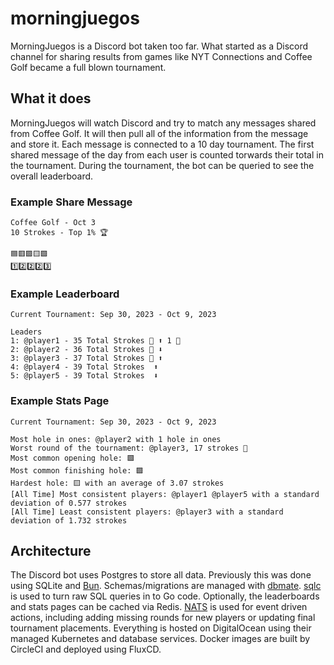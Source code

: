 # morningjuegos

MorningJuegos is a Discord bot taken too far. What started as a Discord channel for sharing results from games like NYT Connections and Coffee Golf became a full blown tournament.

## What it does
MorningJuegos will watch Discord and try to match any messages shared from Coffee Golf. It will then pull all of the information from the message and store it. Each message is connected to a 10 day tournament. The first shared message of the day from each user is counted torwards their total in the tournament. During the tournament, the bot can be queried to see the overall leaderboard.

### Example Share Message
```
Coffee Golf - Oct 3
10 Strokes - Top 1% 🏆

🟦🟥🟪🟨🟩
1️⃣2️⃣2️⃣2️⃣3️⃣
```

### Example Leaderboard
```
Current Tournament: Sep 30, 2023 - Oct 9, 2023

Leaders
1: @player1 - 35 Total Strokes 🥇 ⬆️ 1 👑
2: @player2 - 36 Total Strokes 🥈 ⬇️ 
3: @player3 - 37 Total Strokes 🥉 ⬆️ 
4: @player4 - 39 Total Strokes  ⬆️ 
5: @player5 - 39 Total Strokes  ⬇️ 
```

### Example Stats Page
```
Current Tournament: Sep 30, 2023 - Oct 9, 2023

Most hole in ones: @player2 with 1 hole in ones
Worst round of the tournament: @player3, 17 strokes 🤡
Most common opening hole: 🟩
Most common finishing hole: 🟪
Hardest hole: 🟨 with an average of 3.07 strokes
[All Time] Most consistent players: @player1 @player5 with a standard deviation of 0.577 strokes
[All Time] Least consistent players: @player3 with a standard deviation of 1.732 strokes
```

## Architecture
The Discord bot uses Postgres to store all data. Previously this was done using SQLite and [Bun](https://bun.uptrace.dev/). Schemas/migrations are managed with [dbmate](https://github.com/amacneil/dbmate). [sqlc](https://sqlc.dev/) is used to turn raw SQL queries in to Go code. Optionally, the leaderboards and stats pages can be cached via Redis. [NATS](https://nats.io/) is used for event driven actions, including adding missing rounds for new players or updating final tournament placements. Everything is hosted on DigitalOcean using their managed Kubernetes and database services. Docker images are built by CircleCI and deployed using FluxCD.